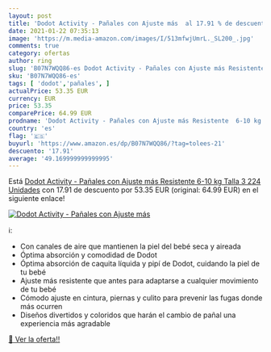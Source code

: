 ```yaml
---
layout: post
title: 'Dodot Activity - Pañales con Ajuste más  al 17.91 % de descuento'
date: 2021-01-22 07:35:13
image: 'https://m.media-amazon.com/images/I/513mfwjUmrL._SL200_.jpg'
comments: true
category: ofertas
author: ring
slug: 'B07N7WQQ86-es Dodot Activity - Pañales con Ajuste más Resistente 6-10 kg...'
sku: 'B07N7WQQ86-es'
tags: [ 'dodot','pañales', ]
actualPrice: 53.35 EUR
currency: EUR
price: 53.35
comparePrice: 64.99 EUR
prodname: 'Dodot Activity - Pañales con Ajuste más Resistente  6-10 kg  Talla 3  224 Unidades'
country: 'es'
flag: '🇪🇸'
buyurl: 'https://www.amazon.es/dp/B07N7WQQ86/?tag=tolees-21'
descuento: '17.91'
average: '49.169999999999995'
---
```


Está [Dodot Activity - Pañales con Ajuste más Resistente  6-10 kg  Talla 3  224 Unidades](https://www.amazon.es/dp/B07N7WQQ86/?tag=tolees-21) con 17.91 de descuento por 53.35 EUR (original: 64.99 EUR) en el siguiente enlace!

[![Dodot Activity - Pañales con Ajuste más ](https://m.media-amazon.com/images/I/513mfwjUmrL._SL200_.jpg)](https://www.amazon.es/dp/B07N7WQQ86/?tag=tolees-21)

ℹ️:

- Con canales de aire que mantienen la piel del bebé seca y aireada
- Óptima absorción y comodidad de Dodot
- Óptima absorción de caquita líquida y pipí de Dodot, cuidando la piel de tu bebé
- Ajuste más resistente que antes para adaptarse a cualquier movimiento de tu bebé
- Cómodo ajuste en cintura, piernas y culito para prevenir las fugas donde más ocurren
- Diseños divertidos y coloridos que harán el cambio de pañal una experiencia más agradable

[🛒 Ver la oferta!!](https://www.amazon.es/dp/B07N7WQQ86/?tag=tolees-21)
